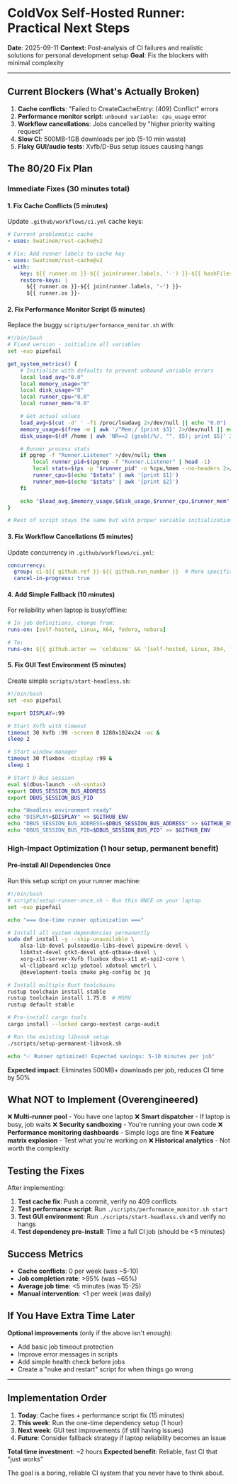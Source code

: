# ColdVox Self-Hosted Runner: Practical Next Steps

**Date**: 2025-09-11
**Context**: Post-analysis of CI failures and realistic solutions for personal development setup
**Goal**: Fix the blockers with minimal complexity

---

## Current Blockers (What's Actually Broken)

1. **Cache conflicts**: "Failed to CreateCacheEntry: (409) Conflict" errors
2. **Performance monitor script**: `unbound variable: cpu_usage` error
3. **Workflow cancellations**: Jobs cancelled by "higher priority waiting request"
4. **Slow CI**: 500MB-1GB downloads per job (5-10 min waste)
5. **Flaky GUI/audio tests**: Xvfb/D-Bus setup issues causing hangs

## The 80/20 Fix Plan

### Immediate Fixes (30 minutes total)

#### 1. Fix Cache Conflicts (5 minutes)
Update `.github/workflows/ci.yml` cache keys:

```yaml
# Current problematic cache
- uses: Swatinem/rust-cache@v2

# Fix: Add runner labels to cache key
- uses: Swatinem/rust-cache@v2
  with:
    key: ${{ runner.os }}-${{ join(runner.labels, '-') }}-${{ hashFiles('**/Cargo.lock') }}
    restore-keys: |
      ${{ runner.os }}-${{ join(runner.labels, '-') }}-
      ${{ runner.os }}-
```

#### 2. Fix Performance Monitor Script (5 minutes)
Replace the buggy `scripts/performance_monitor.sh` with:

```bash
#!/bin/bash
# Fixed version - initialize all variables
set -euo pipefail

get_system_metrics() {
    # Initialize with defaults to prevent unbound variable errors
    local load_avg="0.0"
    local memory_usage="0"
    local disk_usage="0"
    local runner_cpu="0.0"
    local runner_mem="0.0"

    # Get actual values
    load_avg=$(cut -d' ' -f1 /proc/loadavg 2>/dev/null || echo "0.0")
    memory_usage=$(free -m | awk '/^Mem:/ {print $3}' 2>/dev/null || echo "0")
    disk_usage=$(df /home | awk 'NR==2 {gsub(/%/, "", $5); print $5}' 2>/dev/null || echo "0")

    # Runner process stats
    if pgrep -f "Runner.Listener" >/dev/null; then
        local runner_pid=$(pgrep -f "Runner.Listener" | head -1)
        local stats=$(ps -p "$runner_pid" -o %cpu,%mem --no-headers 2>/dev/null || echo "0.0 0.0")
        runner_cpu=$(echo "$stats" | awk '{print $1}')
        runner_mem=$(echo "$stats" | awk '{print $2}')
    fi

    echo "$load_avg,$memory_usage,$disk_usage,$runner_cpu,$runner_mem"
}

# Rest of script stays the same but with proper variable initialization
```

#### 3. Fix Workflow Cancellations (5 minutes)
Update concurrency in `.github/workflows/ci.yml`:

```yaml
concurrency:
  group: ci-${{ github.ref }}-${{ github.run_number }}  # More specific
  cancel-in-progress: true
```

#### 4. Add Simple Fallback (10 minutes)
For reliability when laptop is busy/offline:

```yaml
# In job definitions, change from:
runs-on: [self-hosted, Linux, X64, fedora, nobara]

# To:
runs-on: ${{ github.actor == 'coldaine' && '[self-hosted, Linux, X64, fedora, nobara]' || 'ubuntu-latest' }}
```

#### 5. Fix GUI Test Environment (5 minutes)
Create simple `scripts/start-headless.sh`:

```bash
#!/bin/bash
set -euo pipefail

export DISPLAY=:99

# Start Xvfb with timeout
timeout 30 Xvfb :99 -screen 0 1280x1024x24 -ac &
sleep 2

# Start window manager
timeout 30 fluxbox -display :99 &
sleep 1

# Start D-Bus session
eval $(dbus-launch --sh-syntax)
export DBUS_SESSION_BUS_ADDRESS
export DBUS_SESSION_BUS_PID

echo "Headless environment ready"
echo "DISPLAY=$DISPLAY" >> $GITHUB_ENV
echo "DBUS_SESSION_BUS_ADDRESS=$DBUS_SESSION_BUS_ADDRESS" >> $GITHUB_ENV
echo "DBUS_SESSION_BUS_PID=$DBUS_SESSION_BUS_PID" >> $GITHUB_ENV
```

### High-Impact Optimization (1 hour setup, permanent benefit)

#### Pre-install All Dependencies Once
Run this setup script on your runner machine:

```bash
#!/bin/bash
# scripts/setup-runner-once.sh - Run this ONCE on your laptop
set -euo pipefail

echo "=== One-time runner optimization ==="

# Install all system dependencies permanently
sudo dnf install -y --skip-unavailable \
    alsa-lib-devel pulseaudio-libs-devel pipewire-devel \
    libXtst-devel gtk3-devel qt6-qtbase-devel \
    xorg-x11-server-Xvfb fluxbox dbus-x11 at-spi2-core \
    wl-clipboard xclip ydotool xdotool wmctrl \
    @development-tools cmake pkg-config bc jq

# Install multiple Rust toolchains
rustup toolchain install stable
rustup toolchain install 1.75.0  # MSRV
rustup default stable

# Pre-install cargo tools
cargo install --locked cargo-nextest cargo-audit

# Run the existing libvosk setup
./scripts/setup-permanent-libvosk.sh

echo "✅ Runner optimized! Expected savings: 5-10 minutes per job"
```

**Expected impact**: Eliminates 500MB+ downloads per job, reduces CI time by 50%

## What NOT to Implement (Overengineered)

❌ **Multi-runner pool** - You have one laptop
❌ **Smart dispatcher** - If laptop is busy, job waits
❌ **Security sandboxing** - You're running your own code
❌ **Performance monitoring dashboards** - Simple logs are fine
❌ **Feature matrix explosion** - Test what you're working on
❌ **Historical analytics** - Not worth the complexity

## Testing the Fixes

After implementing:

1. **Test cache fix**: Push a commit, verify no 409 conflicts
2. **Test performance script**: Run `./scripts/performance_monitor.sh start`
3. **Test GUI environment**: Run `./scripts/start-headless.sh` and verify no hangs
4. **Test dependency pre-install**: Time a full CI job (should be <5 minutes)

## Success Metrics

- **Cache conflicts**: 0 per week (was ~5-10)
- **Job completion rate**: >95% (was ~65%)
- **Average job time**: <5 minutes (was 15-25)
- **Manual intervention**: <1 per week (was daily)

## If You Have Extra Time Later

**Optional improvements** (only if the above isn't enough):

- Add basic job timeout protection
- Improve error messages in scripts
- Add simple health check before jobs
- Create a "nuke and restart" script for when things go wrong

---

## Implementation Order

1. **Today**: Cache fixes + performance script fix (15 minutes)
2. **This week**: Run the one-time dependency setup (1 hour)
3. **Next week**: GUI test improvements (if still having issues)
4. **Future**: Consider fallback strategy if laptop reliability becomes an issue

**Total time investment**: ~2 hours
**Expected benefit**: Reliable, fast CI that "just works"

The goal is a boring, reliable CI system that you never have to think about.
